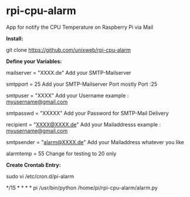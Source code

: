 # rpi-cpu-alarm
App for notify the CPU Temperature on Raspberry Pi via Mail<p>

<b>Install:<p></b> 

git clone https://github.com/unixweb/rpi-cpu-alarm<p>


<b>Define your Variables:<p></b>

mailserver = "XXXX.de"   	      Add your SMTP-Mailserver<p>
smtpport = 25             	    Add your SMTP-Mailserver Port mostly Port :25<p>
smtpuser = "XXXX"         	    Add your Username example :  myusername@gmail.com<p>
smtpasswd = "XXXXX"       	    Add your Password for SMTP-Mail Delivery<p>
recipient = "XXXX@XXXX.de"      Add your Mailaddresss example : myusername@gmail.com<p>
smtpsender = "alarm@XXXX.de"    Add your Mailaddress whatever you like<p>
alarmtemp =  55                 Change for testing to 20 only<p>

<b>Create Crontab Entry:<p></b>

sudo vi /etc/cron.d/pi-alarm<p>
*/15 *   * * *  pi /usr/bin/python  /home/pi/rpi-cpu-alarm/alarm.py <p>
